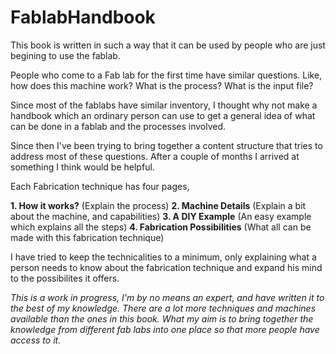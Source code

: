 # FablabHandbook
This book is written in such a way that it can be used by people who are just begining to use the fablab.

People who come to a Fab lab for the first time have similar questions. Like, how does this machine work? What is the process? What is the input file? 

Since most of the fablabs have similar inventory, I thought why not make a handbook which an ordinary person can use to get a general idea of what can be done in a fablab and the processes involved. 

Since then I've been trying to bring together a content structure that tries to address most of these questions. After a couple of months I arrived at something I think would be helpful.

Each Fabrication technique has four pages,

**1. How it works?** (Explain the process)
**2. Machine Details** (Explain a bit about the machine, and capabilities)
**3. A DIY Example** (An easy example which explains all the steps)
**4. Fabrication Possibilities** (What all can be made with this fabrication technique)

I have tried to keep the technicalities to a minimum, only explaining what a person needs to know about the fabrication technique and expand his mind to the possibilites it offers.

*This is a work in progress, I'm by no means an expert, and  have written it to the best of my knowledge. There are a lot more techniques and machines available than the ones in this book. What my aim is to bring together the knowledge from different fab labs into one place so that more people have access to it.*
